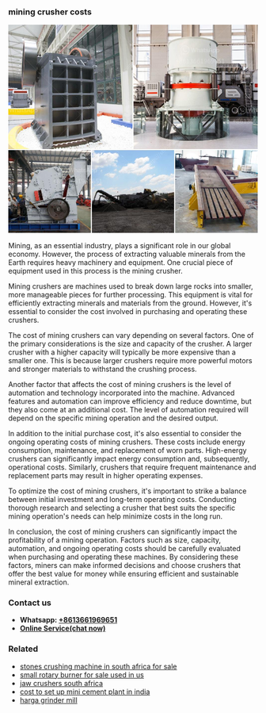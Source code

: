 <h3>mining crusher costs</h3><img src='1704856792.jpg' alt=''><p>Mining, as an essential industry, plays a significant role in our global economy. However, the process of extracting valuable minerals from the Earth requires heavy machinery and equipment. One crucial piece of equipment used in this process is the mining crusher.</p><p>Mining crushers are machines used to break down large rocks into smaller, more manageable pieces for further processing. This equipment is vital for efficiently extracting minerals and materials from the ground. However, it's essential to consider the cost involved in purchasing and operating these crushers.</p><p>The cost of mining crushers can vary depending on several factors. One of the primary considerations is the size and capacity of the crusher. A larger crusher with a higher capacity will typically be more expensive than a smaller one. This is because larger crushers require more powerful motors and stronger materials to withstand the crushing process.</p><p>Another factor that affects the cost of mining crushers is the level of automation and technology incorporated into the machine. Advanced features and automation can improve efficiency and reduce downtime, but they also come at an additional cost. The level of automation required will depend on the specific mining operation and the desired output.</p><p>In addition to the initial purchase cost, it's also essential to consider the ongoing operating costs of mining crushers. These costs include energy consumption, maintenance, and replacement of worn parts. High-energy crushers can significantly impact energy consumption and, subsequently, operational costs. Similarly, crushers that require frequent maintenance and replacement parts may result in higher operating expenses.</p><p>To optimize the cost of mining crushers, it's important to strike a balance between initial investment and long-term operating costs. Conducting thorough research and selecting a crusher that best suits the specific mining operation's needs can help minimize costs in the long run.</p><p>In conclusion, the cost of mining crushers can significantly impact the profitability of a mining operation. Factors such as size, capacity, automation, and ongoing operating costs should be carefully evaluated when purchasing and operating these machines. By considering these factors, miners can make informed decisions and choose crushers that offer the best value for money while ensuring efficient and sustainable mineral extraction.</p><h3>Contact us</h3><ul><li><strong>Whatsapp:&nbsp;<a href="https://wa.me/8613661969651">+8613661969651</a></strong></li><li><a href="https://swt.shibang-china.com/?git&amp;zhl&amp;mining crusher costs"><strong>Online Service(chat now)</strong></a></li></ul><h3>Related</h3><ul><li><a href='stones crushing machine in south africa for sale.md'>stones crushing machine in south africa for sale</a></li><li><a href='small rotary burner for sale used in us.md'>small rotary burner for sale used in us</a></li><li><a href='jaw crushers south africa.md'>jaw crushers south africa</a></li><li><a href='cost to set up mini cement plant in india.md'>cost to set up mini cement plant in india</a></li><li><a href='harga grinder mill.md'>harga grinder mill</a></li></ul>